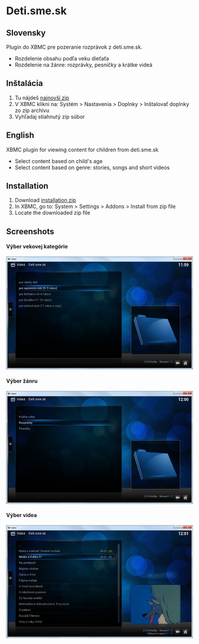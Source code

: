 Deti.sme.sk
===========

Slovensky
---------

Plugin do XBMC pre pozeranie rozprávok z deti.sme.sk.

- Rozdelenie obsahu podľa veku dieťaťa
- Rozdelenie na žánre: rozprávky, pesničky a krátke videá

Inštalácia
----------

1. Tu nájdeš [najnovší zip](https://github.com/n0ha/plugin.video.deti.sme.sk/releases)
2. V XBMC klikni na: Systém > Nastavenia > Doplnky > Inštalovať doplnky zo zip archívu
3. Vyhľadaj stiahnutý zip súbor


English
-------

XBMC plugin for viewing content for children from deti.sme.sk

- Select content based on child's age
- Select content based on genre: stories, songs and short videos

Installation
------------

1. Download [installation zip](https://github.com/n0ha/plugin.video.deti.sme.sk/releases)
2. In XBMC, go to: System > Settings > Addons > Install from zip file
3. Locate the downloaded zip file


Screenshots
-----------

#### Výber vekovej kategórie
![Výber vekovej kategórie](docs/age-selection-sk.png "Výber vekovej kategórie")<br/>

#### Výber žánru
![Výber žánru](docs/genre-selection-sk.png "Výber žánru")<br/>

#### Výber videa
![Výber videa](docs/video-selection-sk.png "Výber videa")<br/>
